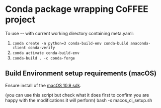 # Conda package wrapping CoFFEE project

To use -- with current working directory containing meta.yaml:

1. `conda create -n python=3 conda-build-env conda-build anaconda-client conda-verify`
2. `conda activate conda-build-env`
3. `conda-build . -c conda-forge`

## Build Environment setup requirements (macOS)

Ensure install of the [macOS 10.9 sdk](https://github.com/phracker/MacOSX-SDKs/releases).

(you can use this script but check what it does first to confirm you are happy with the modifications it will perform)
bash -x macos_ci_setup.sh
